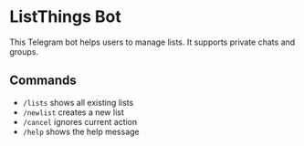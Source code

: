 # ListThings Bot
This Telegram bot helps users to manage lists. It supports private chats and groups.

## Commands

- `/lists`    shows all existing lists
- `/newlist`  creates a new list
- `/cancel`   ignores current action
- `/help`     shows the help message
